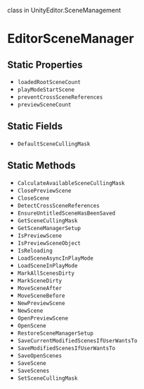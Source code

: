 class in UnityEditor.SceneManagement
# EditorSceneManager

## Static Properties
- `loadedRootSceneCount`
- `playModeStartScene`
- `preventCrossSceneReferences`
- `previewSceneCount`
## Static Fields
- `DefaultSceneCullingMask`
## Static Methods
- `CalculateAvailableSceneCullingMask`
- `ClosePreviewScene`
- `CloseScene`
- `DetectCrossSceneReferences`
- `EnsureUntitledSceneHasBeenSaved`
- `GetSceneCullingMask`
- `GetSceneManagerSetup`
- `IsPreviewScene`
- `IsPreviewSceneObject`
- `IsReloading`
- `LoadSceneAsyncInPlayMode`
- `LoadSceneInPlayMode`
- `MarkAllScenesDirty`
- `MarkSceneDirty`
- `MoveSceneAfter`
- `MoveSceneBefore`
- `NewPreviewScene`
- `NewScene`
- `OpenPreviewScene`
- `OpenScene`
- `RestoreSceneManagerSetup`
- `SaveCurrentModifiedScenesIfUserWantsTo`
- `SaveModifiedScenesIfUserWantsTo`
- `SaveOpenScenes`
- `SaveScene`
- `SaveScenes`
- `SetSceneCullingMask`
